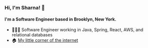 ### Hi, I'm Sharna! 👋

#### I'm a Software Engineer based in Brooklyn, New York.

* 👩🏽‍💻 Software Engineer working in Java, Spring, React, AWS, and relational databases
* 🏠 [My little corner of the internet](https://sharna.dev)
